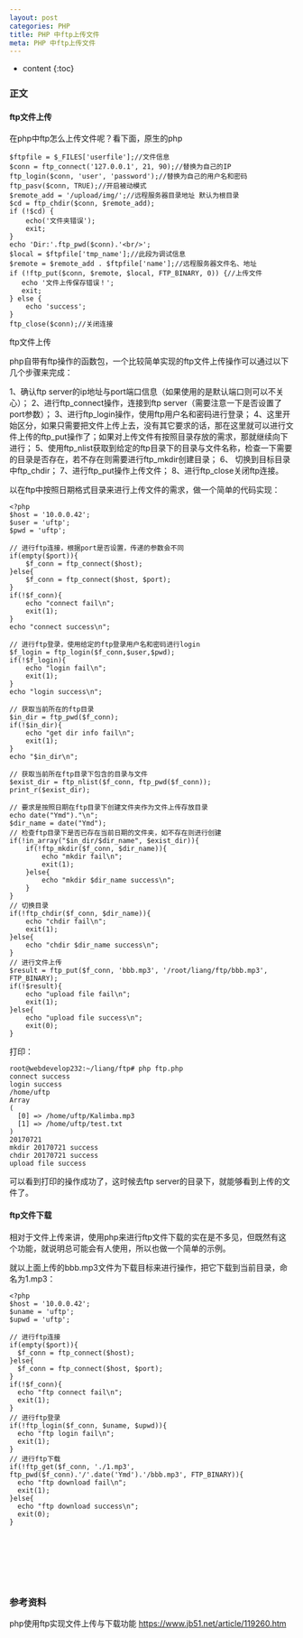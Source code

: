 ```yaml
---
layout: post
categories: PHP
title: PHP 中ftp上传文件
meta: PHP 中ftp上传文件
---
```

* content
{:toc}

### 正文

#### ftp文件上传

在php中ftp怎么上传文件呢？看下面，原生的php

```
$ftpfile = $_FILES['userfile'];//文件信息
$conn = ftp_connect('127.0.0.1', 21, 90);//替换为自己的IP
ftp_login($conn, 'user', 'password');//替换为自己的用户名和密码
ftp_pasv($conn, TRUE);//开启被动模式 
$remote_add = '/upload/img/';//远程服务器目录地址 默认为根目录
$cd = ftp_chdir($conn, $remote_add);
if (!$cd) {
    echo('文件夹错误');
    exit;
}
echo 'Dir:'.ftp_pwd($conn).'<br/>';
$local = $ftpfile['tmp_name'];//此段为调试信息
$remote = $remote_add . $ftpfile['name'];//远程服务器文件名、地址
if (!ftp_put($conn, $remote, $local, FTP_BINARY, 0)) {//上传文件
   echo '文件上传保存错误！';
   exit;
} else {
    echo 'success';
}
ftp_close($conn);//关闭连接
```

ftp文件上传

php自带有ftp操作的函数包，一个比较简单实现的ftp文件上传操作可以通过以下几个步骤来完成：

1、确认ftp server的ip地址与port端口信息（如果使用的是默认端口则可以不关心）；
2、进行ftp_connect操作，连接到ftp server（需要注意一下是否设置了port参数）；
3、进行ftp_login操作，使用ftp用户名和密码进行登录；
4、这里开始区分，如果只需要把文件上传上去，没有其它要求的话，那在这里就可以进行文件上传的ftp_put操作了；如果对上传文件有按照目录存放的需求，那就继续向下进行；
5、使用ftp_nlist获取到给定的ftp目录下的目录与文件名称，检查一下需要的目录是否存在，若不存在则需要进行ftp_mkdir创建目录；
6、 切换到目标目录中ftp_chdir；
7、进行ftp_put操作上传文件；
8、进行ftp_close关闭ftp连接。

以在ftp中按照日期格式目录来进行上传文件的需求，做一个简单的代码实现：
```
<?php
$host = '10.0.0.42';
$user = 'uftp';
$pwd = 'uftp';

// 进行ftp连接，根据port是否设置，传递的参数会不同
if(empty($port)){
    $f_conn = ftp_connect($host);
}else{
    $f_conn = ftp_connect($host, $port);
}
if(!$f_conn){
    echo "connect fail\n";
    exit(1);
}
echo "connect success\n";

// 进行ftp登录，使用给定的ftp登录用户名和密码进行login
$f_login = ftp_login($f_conn,$user,$pwd);
if(!$f_login){
    echo "login fail\n";
    exit(1);
}
echo "login success\n";

// 获取当前所在的ftp目录
$in_dir = ftp_pwd($f_conn);
if(!$in_dir){
    echo "get dir info fail\n";
    exit(1);
}
echo "$in_dir\n";

// 获取当前所在ftp目录下包含的目录与文件
$exist_dir = ftp_nlist($f_conn, ftp_pwd($f_conn));
print_r($exist_dir);

// 要求是按照日期在ftp目录下创建文件夹作为文件上传存放目录
echo date("Ymd")."\n";
$dir_name = date("Ymd");
// 检查ftp目录下是否已存在当前日期的文件夹，如不存在则进行创建
if(!in_array("$in_dir/$dir_name", $exist_dir)){
    if(!ftp_mkdir($f_conn, $dir_name)){
        echo "mkdir fail\n";
        exit(1);
    }else{
        echo "mkdir $dir_name success\n";
    }
}
// 切换目录
if(!ftp_chdir($f_conn, $dir_name)){
    echo "chdir fail\n";
    exit(1);
}else{
    echo "chdir $dir_name success\n";
}
// 进行文件上传
$result = ftp_put($f_conn, 'bbb.mp3', '/root/liang/ftp/bbb.mp3', FTP_BINARY);
if(!$result){
    echo "upload file fail\n";
    exit(1);
}else{
    echo "upload file success\n";
    exit(0);
}
```

打印：
```
root@webdevelop232:~/liang/ftp# php ftp.php 
connect success
login success
/home/uftp
Array
(
  [0] => /home/uftp/Kalimba.mp3
  [1] => /home/uftp/test.txt
)
20170721
mkdir 20170721 success
chdir 20170721 success
upload file success
```

可以看到打印的操作成功了，这时候去ftp server的目录下，就能够看到上传的文件了。

#### ftp文件下载

相对于文件上传来讲，使用php来进行ftp文件下载的实在是不多见，但既然有这个功能，就说明总可能会有人使用，所以也做一个简单的示例。

就以上面上传的bbb.mp3文件为下载目标来进行操作，把它下载到当前目录，命名为1.mp3：
```
<?php
$host = '10.0.0.42';
$uname = 'uftp';
$upwd = 'uftp';

// 进行ftp连接
if(empty($port)){
  $f_conn = ftp_connect($host);
}else{
  $f_conn = ftp_connect($host, $port);
}
if(!$f_conn){
  echo "ftp connect fail\n";
  exit(1);
}
// 进行ftp登录
if(!ftp_login($f_conn, $uname, $upwd)){
  echo "ftp login fail\n";
  exit(1);
}
// 进行ftp下载
if(!ftp_get($f_conn, './1.mp3', ftp_pwd($f_conn).'/'.date('Ymd').'/bbb.mp3', FTP_BINARY)){
  echo "ftp download fail\n";
  exit(1);
}else{
  echo "ftp download success\n";
  exit(0);
}
```

<br/><br/><br/><br/><br/>
### 参考资料

php使用ftp实现文件上传与下载功能 <https://www.jb51.net/article/119260.htm>

